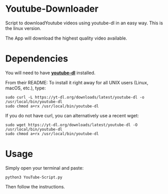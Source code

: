 # Youtube-Downloader
Script to downloadYoutube videos using youtube-dl in an easy way. This is the linux version.

The App will download the highest quality video available.

# Dependencies
You will need to have [**youtube-dl**](https://github.com/ytdl-org/youtube-dl) installed.

From their README:
To install it right away for all UNIX users (Linux, macOS, etc.), type:

```
sudo curl -L https://yt-dl.org/downloads/latest/youtube-dl -o /usr/local/bin/youtube-dl
sudo chmod a+rx /usr/local/bin/youtube-dl
```

If you do not have curl, you can alternatively use a recent wget:

```
sudo wget https://yt-dl.org/downloads/latest/youtube-dl -O /usr/local/bin/youtube-dl
sudo chmod a+rx /usr/local/bin/youtube-dl
```

# Usage
Simply open your terminal and paste:

```
python3 YouTube-Script.py
```

Then follow the instructions.

